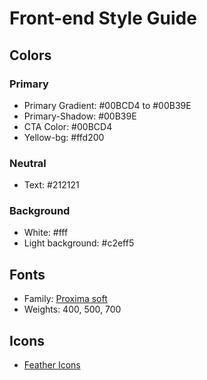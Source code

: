 # Front-end Style Guide

## Colors

### Primary

- Primary Gradient: #00BCD4 to #00B39E
- Primary-Shadow: #00B39E
- CTA Color: #00BCD4
- Yellow-bg: #ffd200

### Neutral

- Text: #212121

### Background

- White: #fff
- Light background: #c2eff5

## Fonts

- Family: [Proxima soft](https://fontshub.pro/font/proxima-soft-download)
- Weights: 400, 500, 700


## Icons

- [Feather Icons](https://feathericons.com)